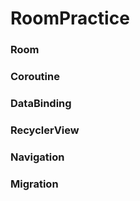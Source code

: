 # RoomPractice

### Room
### Coroutine
### DataBinding
### RecyclerView
### Navigation
### Migration
